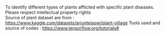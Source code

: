 To identify different types of plants afflicted with specific plant diseases.
Please respect intellectual property rights<br>
Source of plant dataset are from : https://www.kaggle.com/datasets/arjuntejaswi/plant-village
Tools used and source of codes : https://www.tensorflow.org/tutorials#
